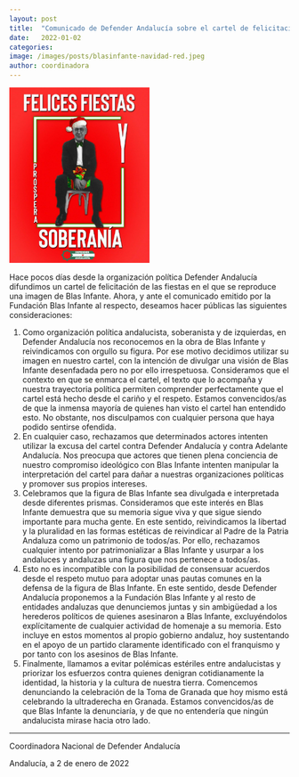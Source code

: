 ```yaml
---
layout: post
title:  "Comunicado de Defender Andalucía sobre el cartel de felicitación de fiestas navideñas"
date:   2022-01-02
categories:
image: /images/posts/blasinfante-navidad-red.jpeg
author: coordinadora
---
```


<img src="/images/posts/blasinfante-navidad.jpeg" alt="Blas Infante vestido de Papá Noel en un cartel de felicitación de fiestas de Defender Andalucía" style="width: 50%; text-align:center;" />

Hace pocos días desde la organización política Defender Andalucía difundimos un cartel de felicitación de las fiestas en el que se reproduce una imagen de Blas Infante. Ahora, y ante el comunicado emitido por la Fundación Blas Infante al respecto, deseamos hacer públicas las siguientes consideraciones:

1. Como organización política andalucista, soberanista y de izquierdas, en Defender Andalucía nos reconocemos en la obra de Blas Infante y reivindicamos con orgullo su figura. Por ese motivo decidimos utilizar su imagen en nuestro cartel, con la intención de divulgar una visión de Blas Infante desenfadada pero no por ello irrespetuosa. Consideramos que el contexto en que se enmarca el cartel, el texto que lo acompaña y nuestra trayectoria política permiten comprender perfectamente que el cartel está hecho desde el cariño y el respeto. Estamos convencidos/as de que la inmensa mayoría de quienes han visto el cartel han entendido esto. No obstante, nos disculpamos con cualquier persona que haya podido sentirse ofendida.
2. En cualquier caso, rechazamos que determinados actores intenten utilizar la excusa del cartel contra Defender Andalucía y contra Adelante Andalucía. Nos preocupa que actores que tienen plena conciencia de nuestro compromiso ideológico con Blas Infante intenten manipular la interpretación del cartel para dañar a nuestras organizaciones políticas y promover sus propios intereses.
3. Celebramos que la figura de Blas Infante sea divulgada e interpretada desde diferentes prismas. Consideramos que este interés en Blas Infante demuestra que su memoria sigue viva y que sigue siendo importante para mucha gente. En este sentido, reivindicamos la libertad y la pluralidad en las formas estéticas de reivindicar al Padre de la Patria Andaluza como un patrimonio de todos/as. Por ello, rechazamos cualquier intento por patrimonializar a Blas Infante y usurpar a los andaluces y andaluzas una figura que nos pertenece a todos/as.
4. Esto no es incompatible con la posibilidad de consensuar acuerdos desde el respeto mutuo para adoptar unas pautas comunes en la defensa de la figura de Blas Infante. En este sentido, desde Defender Andalucía proponemos a la Fundación Blas Infante y al resto de entidades andaluzas que denunciemos juntas y sin ambigüedad a los herederos políticos de quienes asesinaron a Blas Infante, excluyéndolos explícitamente de cualquier actividad de homenaje a su memoria. Esto incluye en estos momentos al propio gobierno andaluz, hoy sustentando en el apoyo de un partido claramente identificado con el franquismo y por tanto con los asesinos de Blas Infante.
5. Finalmente, llamamos a evitar polémicas estériles entre andalucistas y priorizar los esfuerzos contra quienes denigran cotidianamente la identidad, la historia y la cultura de nuestra tierra. Comencemos denunciando la celebración de la Toma de Granada que hoy mismo está celebrando la ultraderecha en Granada. Estamos convencidos/as de que Blas Infante la denunciaría, y de que no entendería que ningún andalucista mirase hacia otro lado.

---

Coordinadora Nacional de Defender Andalucía

Andalucía, a 2 de enero de 2022
